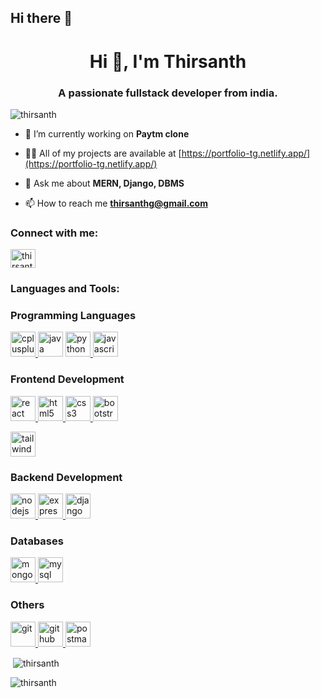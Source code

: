## Hi there 👋

<!--
**Thirsanth/Thirsanth** is a ✨ _special_ ✨ repository because its `README.md` (this file) appears on your GitHub profile.

Here are some ideas to get you started:

- 🔭 I’m currently working on ...
- 🌱 I’m currently learning ...
- 👯 I’m looking to collaborate on ...
- 🤔 I’m looking for help with ...
- 💬 Ask me about ...
- 📫 How to reach me: ...
- 😄 Pronouns: ...
- ⚡ Fun fact: ...
-->
<h1 align="center">Hi 👋, I'm Thirsanth</h1>
<h3 align="center">A passionate fullstack developer from india.</h3>

<p align="left"> <img src="https://komarev.com/ghpvc/?username=thirsanth&label=Profile%20views&color=0e75b6&style=flat" alt="thirsanth" /> </p>

- 🔭 I’m currently working on **Paytm clone**

- 👨‍💻 All of my projects are available at [https://portfolio-tg.netlify.app/](https://portfolio-tg.netlify.app/)

- 💬 Ask me about **MERN, Django, DBMS**

- 📫 How to reach me **thirsanthg@gmail.com**

<h3 align="left">Connect with me:</h3>
<p align="left">
<a href="https://instagram.com/thirsanth" target="blank"><img align="center" src="https://raw.githubusercontent.com/rahuldkjain/github-profile-readme-generator/master/src/images/icons/Social/instagram.svg" alt="thirsanth" height="30" width="40" /></a>
</p>

<h3 align="left">Languages and Tools:</h3>

<p align="left"> 
  <h3>Programming Languages</h3>
  
  <a href="https://www.w3schools.com/cpp/" target="_blank" rel="noreferrer"> <img src="https://cdn.worldvectorlogo.com/logos/c.svg" alt="cplusplus" width="40" height="40"/> </a>
  <a href="https://www.java.com" target="_blank" rel="noreferrer"> <img src="https://cdn.worldvectorlogo.com/logos/java.svg" alt="java" width="40" height="40"/></a> 
<a href="https://www.python.org" target="_blank" rel="noreferrer"> <img src="https://cdn.worldvectorlogo.com/logos/python-5.svg" alt="python" width="40" height="40"/> </a>
 <a href="https://developer.mozilla.org/en-US/docs/Web/JavaScript" target="_blank" rel="noreferrer"> <img src="https://cdn.worldvectorlogo.com/logos/logo-javascript.svg" alt="javascript" width="40" height="40"/> </a> 

 <h3>Frontend Development</h3>
  <a href="https://reactjs.org/" target="_blank" rel="noreferrer"> <img src="https://cdn.worldvectorlogo.com/logos/react-2.svg" alt="react" width="40" height="40"/> </a>
   <a href="https://www.w3.org/html/" target="_blank" rel="noreferrer"> <img src="https://cdn.worldvectorlogo.com/logos/html-1.svg" alt="html5" width="40" height="40"/> </a>
  <a href="https://www.w3schools.com/css/" target="_blank" rel="noreferrer"> <img src="https://cdn.worldvectorlogo.com/logos/css-3.svg" alt="css3" width="40" height="40"/> </a>
  <a href="https://getbootstrap.com" target="_blank" rel="noreferrer"> <img src="https://cdn.worldvectorlogo.com/logos/bootstrap-5-1.svg" alt="bootstrap" width="40" height="40"/> </a>
 
  <a href="https://tailwindcss.com/" target="_blank" rel="noreferrer"> <img src="https://cdn.worldvectorlogo.com/logos/tailwind-css-2.svg" alt="tailwind" width="40" height="40"/> </a> 

  <h3>Backend Development</h3>
  <a href="https://nodejs.org" target="_blank" rel="noreferrer"> <img src="https://cdn.worldvectorlogo.com/logos/nodejs.svg" alt="nodejs" width="40" height="40"/> </a>
  <a href="https://expressjs.com" target="_blank" rel="noreferrer"> <img src="https://cdn.worldvectorlogo.com/logos/express-109.svg" alt="express" width="40" height="40"/> </a>
  <a href="https://www.djangoproject.com/" target="_blank" rel="noreferrer"> <img src="https://cdn.worldvectorlogo.com/logos/django.svg" alt="django" width="40" height="40"/> </a> 

<h3>Databases</h3>
  <a href="https://www.mongodb.com/" target="_blank" rel="noreferrer"> <img src="https://cdn.worldvectorlogo.com/logos/mongodb-icon-1.svg" alt="mongodb" width="40" height="40"/> </a> 
  <a href="https://www.mysql.com/" target="_blank" rel="noreferrer"> <img src="https://www.svgrepo.com/show/303251/mysql-logo.svg" alt="mysql" width="40" height="40"/> </a>
  <h3>Others</h3>
  <a href="https://git-scm.com/" target="_blank" rel="noreferrer"> <img src="https://cdn.worldvectorlogo.com/logos/git.svg" alt="git" width="40" height="40"/> </a> 
    <a href="https://github.com/" target="_blank" rel="noreferrer"> <img src="https://cdn.worldvectorlogo.com/logos/github-icon-1.svg" alt="github" width="40" height="40"/> </a>
    <a href="https://www.postman.com/" target="_blank" rel="noreferrer"> <img src="https://cdn.worldvectorlogo.com/logos/postman.svg" alt="postman" width="40" height="40"/> </a> 
  
  
  
  
</p>

<p>&nbsp;<img align="center" src="https://github-readme-stats.vercel.app/api?username=thirsanth&show_icons=true&locale=en" alt="thirsanth" /></p>

<p><img align="center" src="https://github-readme-streak-stats.herokuapp.com/?user=thirsanth&" alt="thirsanth" /></p>
